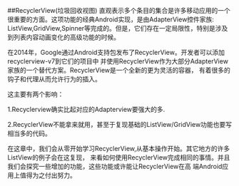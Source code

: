 ##RecyclerView(垃圾回收视图)
直观表示多个条目的集合是许多移动应用的一个很重要的方面。这项功能的经典Android实现，是由AdapterView控件家族:
ListView,GridView,Spinner等完成的。但是，它们存在一定局限性，特别是涉及到列表内容动画变化的高级功能的时候。

在2014年，Google通过Android支持包发布了RecyclerView。开发者可以添加recyclerview-v7到它们的项目中
并使用RecyclerView作为大部分AdapterView家族的一个替代方案。RecyclerView是一个全新的更为灵活的容器，
有着很多的钩子和代理从而允许行为的插入。

这主要有两个影响：

1.Recyclerview确实比起对应的Adapterview要强大的多.

2.RecyclerView不能拿来就用，甚至于复现基础的ListView/GridView功能也要写相当多的代码。

在这章中，我们会从零开始学习RecyclerView,从基本操作开始。其它地方的许多ListView的例子会在这复现，
来看如何使用RecyclerView完成相同的事情。并且我们会探究一些增加的功能，这些功能或许能让RecyclerView在高
端Android应用上值得为之付出努力。
